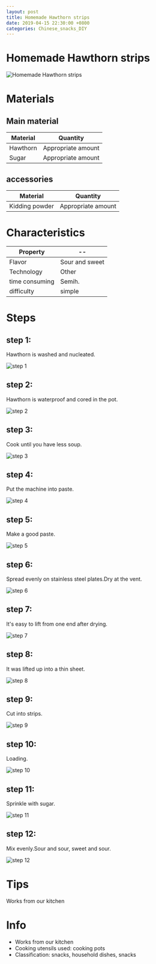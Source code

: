 ```yaml
---
layout: post
title: Homemade Hawthorn strips
date: 2019-04-15 22:30:00 +0800
categories: Chinese_snacks_DIY
---
```


# Homemade Hawthorn strips

![Homemade Hawthorn strips]({{site.baseurl}}/img/446501/446501.jpg)

# Materials


## Main material

Material|Quantity
--|--
Hawthorn|Appropriate amount
Sugar|Appropriate amount

## accessories

Material|Quantity
--|--
Kidding powder|Appropriate amount

# Characteristics

Property|--
--|--
Flavor|Sour and sweet
Technology|Other
time consuming|Semih.
difficulty|simple

# Steps

## step 1:

Hawthorn is washed and nucleated.

![step 1]({{site.baseurl}}/img/446501/1.jpg)

## step 2:

Hawthorn is waterproof and cored in the pot.

![step 2]({{site.baseurl}}/img/446501/2.jpg)

## step 3:

Cook until you have less soup.

![step 3]({{site.baseurl}}/img/446501/3.jpg)

## step 4:

Put the machine into paste.

![step 4]({{site.baseurl}}/img/446501/4.jpg)

## step 5:

Make a good paste.

![step 5]({{site.baseurl}}/img/446501/5.jpg)

## step 6:

Spread evenly on stainless steel plates.Dry at the vent.

![step 6]({{site.baseurl}}/img/446501/6.jpg)

## step 7:

It's easy to lift from one end after drying.

![step 7]({{site.baseurl}}/img/446501/7.jpg)

## step 8:

It was lifted up into a thin sheet.

![step 8]({{site.baseurl}}/img/446501/8.jpg)

## step 9:

Cut into strips.

![step 9]({{site.baseurl}}/img/446501/9.jpg)

## step 10:

Loading.

![step 10]({{site.baseurl}}/img/446501/10.jpg)

## step 11:

Sprinkle with sugar.

![step 11]({{site.baseurl}}/img/446501/11.jpg)

## step 12:

Mix evenly.Sour and sour, sweet and sour.

![step 12]({{site.baseurl}}/img/446501/12.jpg)

# Tips

Works from our kitchen

# Info

- Works from our kitchen
- Cooking utensils used: cooking pots
- Classification: snacks, household dishes, snacks